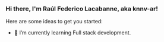 ### Hi there, I'm Raúl Federico Lacabanne, aka **knnv-ar**!
<!--
**knnv-ar/knnv-ar** is a ✨ _special_ ✨ repository because its `README.md` (this file) appears on your GitHub profile.
-->

Here are some ideas to get you started:

<!--- 🔭 I’m currently working on ...-->
- 🌱 I’m currently learning Full stack development.
<!--- 👯 I’m looking to collaborate on ...-->
<!--- 🤔 I’m looking for help with ...-->
<!--- 💬 Ask me about ...-->
<!--- 📫 How to reach me: ...-->
<!--- 😄 Pronouns: ...-->
<!--- ⚡ Fun fact: ...-->
